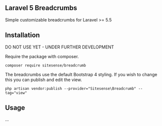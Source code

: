 ## Laravel 5 Breadcrumbs

Simple customizable breadcrumbs for Laravel >= 5.5

## Installation

DO NOT USE YET - UNDER FURTHER DEVELOPMENT

Require the package with composer.

```shell
composer require sitesense/breadcrumb
```

The breadcrumbs use the default Bootstrap 4 styling.
If you wish to change this you can publish and edit the view.

```shell
php artisan vendor:publish --provider="Sitesense\Breadcrumb" --tag="view"
```
## Usage

...
